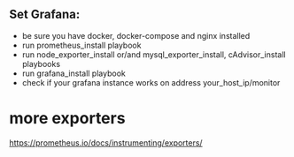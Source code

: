 ## Set Grafana:

- be sure you have docker, docker-compose and nginx installed
- run prometheus_install playbook
- run node_exporter_install or/and mysql_exporter_install, cAdvisor_install playbooks 
- run grafana_install playbook
- check if your grafana instance works on address your_host_ip/monitor

# more exporters 
https://prometheus.io/docs/instrumenting/exporters/